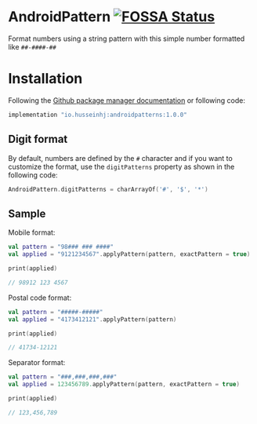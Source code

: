 # AndroidPattern [![FOSSA Status](https://app.fossa.com/api/projects/git%2Bgithub.com%2FHusseinhj%2FAndroidPattern.svg?type=shield)](https://app.fossa.com/projects/git%2Bgithub.com%2FHusseinhj%2FAndroidPattern?ref=badge_shield)
Format numbers using a string pattern with this simple number formatted like `##-####-##`

# Installation
Following the [Github package manager documentation](https://github.com/Husseinhj/AndroidPattern/packages/1022537) or following code:

```groovy
implementation "io.husseinhj:androidpatterns:1.0.0"
```


## Digit format
By default, numbers are defined by the `#` character and if you want to customize the format, use the `digitPatterns` property as shown in the following code:
```kotlin
AndroidPattern.digitPatterns = charArrayOf('#', '$', '*')
```


## Sample

Mobile format:
```kotlin
val pattern = "98### ### ####"
val applied = "9121234567".applyPattern(pattern, exactPattern = true)

print(applied)

// 98912 123 4567
```


Postal code format:
```kotlin
val pattern = "#####-#####"
val applied = "4173412121".applyPattern(pattern)

print(applied)

// 41734-12121
```

Separator format:
```kotlin
val pattern = "###,###,###,###"
val applied = 123456789.applyPattern(pattern, exactPattern = true)

print(applied)

// 123,456,789
```

